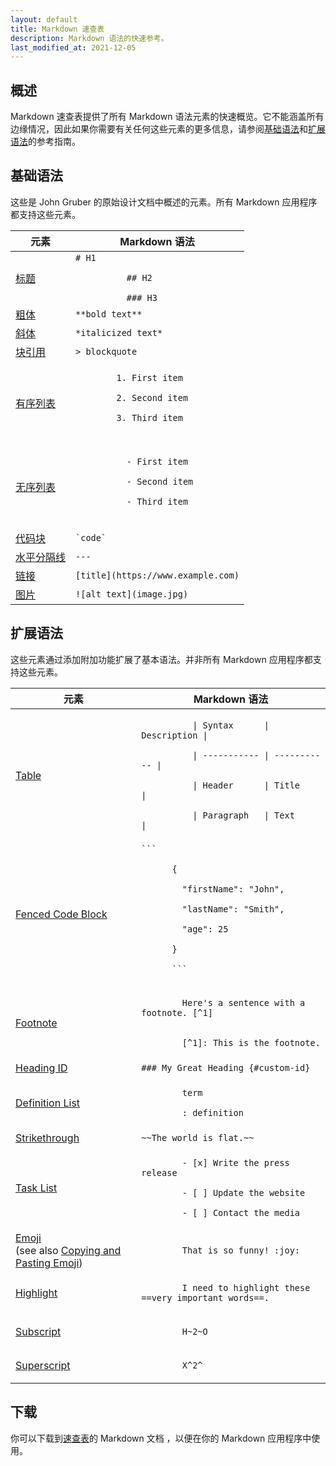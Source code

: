 ```yaml
---
layout: default
title: Markdown 速查表
description: Markdown 语法的快速参考。
last_modified_at: 2021-12-05
---
```


## 概述

Markdown 速查表提供了所有 Markdown 语法元素的快速概览。它不能涵盖所有边缘情况，因此如果你需要有关任何这些元素的更多信息，请参阅[基础语法](/basic-syntax)和[扩展语法](/extended-syntax)的参考指南。

## 基础语法

这些是 John Gruber 的原始设计文档中概述的元素。所有 Markdown 应用程序都支持这些元素。

<table class="table table-bordered">
  <thead class="thead-light">
    <tr>
      <th>元素</th>
      <th>Markdown 语法</th>
    </tr>
  </thead>
  <tbody>
    <tr>
      <td><a href="/basic-syntax/#headings">标题</a></td>
      <td><code># H1<br>
          ## H2<br>
          ### H3</code></td>
    </tr>
    <tr>
      <td><a href="/basic-syntax/#bold">粗体</a></td>
      <td><code>**bold text**</code></td>
    </tr>
    <tr>
      <td><a href="/basic-syntax/#italic">斜体</a></td>
      <td><code>*italicized text*</code></td>
    </tr>
    <tr>
      <td><a href="/basic-syntax/#blockquotes-1">块引用</a></td>
      <td><code>> blockquote</code></td>
    </tr>
    <tr>
      <td><a href="/basic-syntax/#ordered-lists">有序列表</a></td>
      <td><code>
        1. First item<br>
        2. Second item<br>
        3. Third item<br>
      </code></td>
    </tr>
    <tr>
      <td><a href="/basic-syntax/#unordered-lists">无序列表</a></td>
      <td>
        <code>
          - First item<br>
          - Second item<br>
          - Third item<br>
        </code>
      </td>
    </tr>
    <tr>
      <td><a href="/basic-syntax/#code">代码块</a></td>
      <td><code>`code`</code></td>
    </tr>
    <tr>
      <td><a href="/basic-syntax/#horizontal-rules">水平分隔线</a></td>
      <td><code>---</code></td>
    </tr>
    <tr>
      <td><a href="/basic-syntax/#links">链接</a></td>
      <td><code>[title](https://www.example.com)</code></td>
    </tr>
    <tr>
      <td><a href="/basic-syntax/#images-1">图片</a></td>
      <td><code>![alt text](image.jpg)</code></td>
    </tr>
  </tbody>
</table>

## 扩展语法

这些元素通过添加附加功能扩展了基本语法。并非所有 Markdown 应用程序都支持这些元素。

<table class="table table-bordered">
  <thead class="thead-light">
    <tr>
      <th>元素</th>
      <th>Markdown 语法</th>
    </tr>
  </thead>
  <tbody>
    <tr>
      <td><a href="/extended-syntax/#tables">Table</a></td>
      <td><code>
          | Syntax      | Description |<br>
          | ----------- | ----------- |<br>
          | Header      | Title       |<br>
          | Paragraph   | Text        |
      </code></td>
    </tr>
    <tr>
      <td><a href="/extended-syntax/#fenced-code-blocks">Fenced Code Block</a></td>
      <td><code>```<br>
      {<br>
      &nbsp;&nbsp;"firstName": "John",<br>
      &nbsp;&nbsp;"lastName": "Smith",<br>
      &nbsp;&nbsp;"age": 25<br>
      }<br>
      ```
      </code></td>
    </tr>
    <tr>
      <td><a href="/extended-syntax/#footnotes">Footnote</a></td>
      <td><code>
        Here's a sentence with a footnote. [^1]<br><br>
        [^1]: This is the footnote.
      </code></td>
    </tr>
    <tr>
      <td><a href="/extended-syntax/#heading-ids">Heading ID</a></td>
      <td><code>### My Great Heading {#custom-id}</code></td>
    </tr>
    <tr>
      <td><a href="/extended-syntax/#definition-lists">Definition List</a></td>
      <td><code>
        term<br>
        : definition
      </code></td>
    </tr>
    <tr>
      <td><a href="/extended-syntax/#strikethrough">Strikethrough</a></td>
      <td><code>~~The world is flat.~~</code></td>
    </tr>
    <tr>
      <td><a href="/extended-syntax/#task-lists">Task List</a></td>
      <td><code>
        - [x] Write the press release<br>
        - [ ] Update the website<br>
        - [ ] Contact the media
      </code></td>
    </tr>
    <tr>
      <td><a href="/extended-syntax/#emoji">Emoji</a><br>(see also <a href="/extended-syntax/#copying-and-pasting-emoji">Copying and Pasting Emoji</a>)</td>
      <td><code>
        That is so funny! :joy:
      </code></td>
    </tr>
    <tr>
      <td><a href="/extended-syntax/#highlight">Highlight</a></td>
      <td><code>
        I need to highlight these ==very important words==.
      </code></td>
    </tr>
    <tr>
      <td><a href="/extended-syntax/#subscript">Subscript</a></td>
      <td><code>
        H~2~O
      </code></td>
    </tr>
    <tr>
      <td><a href="/extended-syntax/#superscript">Superscript</a></td>
      <td><code>
        X^2^
      </code></td>
    </tr>
  </tbody>
</table>

## 下载

你可以下载到<a href="/assets/markdown-cheat-sheet.md" download="markdown-cheat-sheet.md">速查表</a>的 Markdown 文档 ，以便在你的 Markdown 应用程序中使用。
